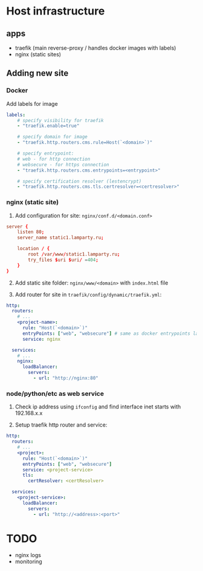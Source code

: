 # Host infrastructure

## apps
- traefik (main reverse-proxy / handles docker images with labels)
- nginx (static sites)

## Adding new site

### Docker

Add labels for image

```docker-compose.yml
labels:
    # specify visibility for traefik
    - "traefik.enable=true"

    # specify domain for image
    - "traefik.http.routers.cms.rule=Host(`<domain>`)"

    # specify entrypoint:
    # web - for http connection
    # websecure - for https connection
    - "traefik.http.routers.cms.entrypoints=<entrypoint>"

    # specify certification resolver (lestencrypt)
    - "traefik.http.routers.cms.tls.certresolver=<certresolver>"
```

### nginx (static site)

1. Add configuration for site: `nginx/conf.d/<domain.conf>`

```conf
server {
    listen 80;
    server_name static1.lamparty.ru;

    location / {
        root /var/www/static1.lamparty.ru;
        try_files $uri $uri/ =404;
    }
}
```

2. Add static site folder: `nginx/www/<domain>` with `index.html` file

3. Add router for site in `traefik/config/dynamic/traefik.yml`:

```yml
http:
  routers:
    # ...
    <project-name>:
      rule: "Host(`<domain>`)"
      entryPoints: ["web", "websecure"] # same as docker entrypoints label
      service: nginx

  services:
    # ...
    nginx:
      loadBalancer:
        servers:
          - url: "http://nginx:80"
```

### node/python/etc as web service

1. Check ip address using `ifconfig` and find interface inet starts with 192.168.x.x

2. Setup traefik http router and service:

```yml
http:
  routers:
    # ...
    <project>:
      rule: "Host(`<domain>`)"
      entryPoints: ["web", "websecure"]
      service: <project-service>
      tls:
        certResolver: <certResolver>

  services:
    <project-service>:
      loadBalancer:
        servers:
          - url: "http://<address>:<port>"
```

# TODO
- nginx logs
- monitoring
